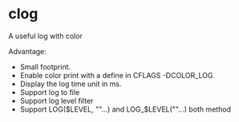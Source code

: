 clog
====

A useful log with color

Advantage:
* Small footprint.
* Enable color print with a define in CFLAGS -DCOLOR_LOG.
* Display the log time unit in ms.
* Support log to file
* Support log level filter
* Support LOG($LEVEL, ""...) and LOG_$LEVEL(""...) both method
